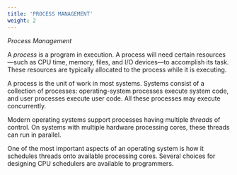 ```yaml
---
title: 'PROCESS MANAGEMENT'
weight: 2
---
```




*_Process Management_*

A _process_ is a program in execution. A process will need certain resources—such as CPU time, memory, files, and I/O devices—to accomplish its task. These resources are typically allocated to the process while it is executing.

A process is the unit of work in most systems. Systems consist of a collection of processes: operating-system processes execute system code, and user processes execute user code. All these processes may execute concurrently.

Modern operating systems support processes having multiple _threads_ of control. On systems with multiple hardware processing cores, these threads can run in parallel.

One of the most important aspects of an operating system is how it schedules threads onto available processing cores. Several choices for designing CPU schedulers are available to programmers.  
